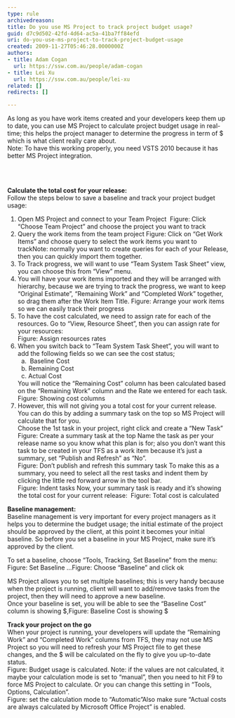 ```yaml
---
type: rule
archivedreason: 
title: Do you use MS Project to track project budget usage?
guid: d7c9d502-42fd-4d64-ac5a-41ba7ff84efd
uri: do-you-use-ms-project-to-track-project-budget-usage
created: 2009-11-27T05:46:28.0000000Z
authors:
- title: Adam Cogan
  url: https://ssw.com.au/people/adam-cogan
- title: Lei Xu
  url: https://ssw.com.au/people/lei-xu
related: []
redirects: []

---
```



As long as you have work items created and your developers keep them up to date, you can use MS Project to calculate project budget usage in real-time; this helps the project manager to determine the progress in term of $ which is what client really care about. <br>
Note&#58; To have this working properly, you need VSTS 2010 because it has better MS Project integration. <br>

<br><excerpt class='endintro'></excerpt><br>

  <strong>Calculate the total cost for your release&#58;</strong> <br>
Follow the steps below to save a baseline and track your project budget usage&#58;<br>
<ol>
    <li>Open MS Project and connect to your Team Project <img alt="" class="ms-rteCustom-ImageArea" src="/Standards/Management/RulesToBetterProjectManagement/PublishingImages/ChooseTeamProject_Small.jpg" /> <font class="ms-rteCustom-FigureNormal">Figure&#58; Click “Choose Team Project” and choose the project you want to track </font></li>
    <li>Query the work items from the team project <img alt="" src="/Standards/Management/RulesToBetterProjectManagement/PublishingImages/QueryTheWorkItem_Small.jpg" /><font class="ms-rteCustom-FigureNormal">Figure&#58; Click on “Get Work Items” and choose query to select the work items you want to track</font>Note&#58; normally you want to create queries for each of your Release, then you can quickly import them together. </li>
    <li>To Track progress, we will want to use “Team System Task Sheet” view, you can choose this from “View” menu. </li>
    <li>You will have your work items imported and they will be arranged with hierarchy, because we are trying to track the progress, we want to keep “Original Estimate”, “Remaining Work” and “Completed Work” together, so drag them after the Work Item Title. <img alt="" src="/Standards/Management/RulesToBetterProjectManagement/PublishingImages/ArrangeWorkItems_Small.jpg" /><font class="ms-rteCustom-FigureNormal">Figure&#58; Arrange your work items so we can easily track their progress</font> </li>
    <li>To have the cost calculated, we need to assign rate for each of the resources. Go to “View, Resource Sheet”, then you can assign rate for your resources&#58; <br>
    <img alt="" class="ms-rteCustom-ImageArea" src="/Standards/Management/RulesToBetterProjectManagement/PublishingImages/AssignResourceRates.jpg" /><font class="ms-rteCustom-FigureNormal">Figure&#58; Assign resources rates</font> </li>
    <li>When you switch back to “Team System Task Sheet”, you will want to add the following fields so we can see the cost status;<br>
    &#160;&#160;a.&#160; Baseline Cost<br>
    &#160;&#160;b. Remaining Cost<br>
    &#160;&#160;c. Actual Cost <br>
    You will notice the “Remaining Cost” column has been calculated based on the “Remaining Work” column and the Rate we entered for each task. <br>
    <img alt="" class="ms-rteCustom-ImageArea" src="/Standards/Management/RulesToBetterProjectManagement/PublishingImages/CostColumn_Small.jpg" /><font class="ms-rteCustom-FigureNormal">Figure&#58; Showing cost columns </font></li>
    <li>However, this will not giving you a total cost for your current release. You can do this by adding a summary task on the top so MS Project will calculate that for you.<br>
    Choose the 1st task in your project, right click and create a “New Task” <br>
    <img alt="" class="ms-rteCustom-ImageArea" src="/Standards/Management/RulesToBetterProjectManagement/PublishingImages/SummaryTask.jpg" /><font class="ms-rteCustom-FigureNormal">Figure&#58; Create a summary task at the top</font> Name the task as per your release name so you know what this plan is for; also you don’t want this task to be created in your TFS as a work item because it’s just a summary, set “Publish and Refresh” as “No”. <br>
    <img alt="" class="ms-rteCustom-ImageArea" src="/Standards/Management/RulesToBetterProjectManagement/PublishingImages/NoPublishAndRefresh.jpg" /><font class="ms-rteCustom-FigureNormal">Figure&#58; Don’t publish and refresh this summary task</font> To make this as a summary, you need to select all the rest tasks and indent them by clicking the little red forward arrow in the tool bar.<br>
    <img alt="" class="ms-rteCustom-ImageArea" src="/Standards/Management/RulesToBetterProjectManagement/PublishingImages/IndentTask_Small.jpg" /><font class="ms-rteCustom-FigureNormal">Figure&#58; Indent tasks</font> Now, your summary task is ready and it’s showing the total cost for your current release&#58; <img alt="" class="ms-rteCustom-ImageArea" src="/Standards/Management/RulesToBetterProjectManagement/PublishingImages/TotalCost_Small.jpg" /> <font class="ms-rteCustom-FigureNormal">Figure&#58; Total cost is calculated</font> </li>
</ol>
<p><strong>Baseline management&#58;</strong><br>
Baseline management is very important for every project managers as it helps you to determine the budget usage; the initial estimate of the project should be approved by the client, at this point it becomes your initial baseline. So before you set a baseline in your MS Project, make sure it’s approved by the client. </p>
<p>To set a baseline, choose “Tools, Tracking, Set Baseline” from the menu&#58; <img alt="" src="/Standards/Management/RulesToBetterProjectManagement/PublishingImages/SetBaseline_Small.jpg" /><font class="ms-rteCustom-FigureNormal">Figure&#58; Set Baseline …</font><img alt="" src="/Standards/Management/RulesToBetterProjectManagement/PublishingImages/ChooseBaseline.jpg" /><font class="ms-rteCustom-FigureNormal">Figure&#58; Choose “Baseline” and click ok</font></p>
<p>MS Project allows you to set multiple baselines; this is very handy because when the project is running, client will want to add/remove tasks from the project, then they will need to approve a new baseline. <br>
Once your baseline is set, you will be able to see the “Baseline Cost” column is showing $,<img alt="" class="ms-rteCustom-ImageArea" src="/Standards/Management/RulesToBetterProjectManagement/PublishingImages/BaselineCost_Small.jpg" /><font class="ms-rteCustom-FigureNormal">Figure&#58; Baseline Cost is showing $</font></p>
<p><strong>Track your project on the go</strong><br>
When your project is running, your developers will update the “Remaining Work” and “Completed Work” columns from TFS, they may not use MS Project so you will need to refresh your MS Project file to get these changes, and the $ will be calculated on the fly to give you up-to-date status.<br>
<img alt="" class="ms-rteCustom-ImageArea" src="/Standards/Management/RulesToBetterProjectManagement/PublishingImages/BudgetUsage_Small.jpg" /><font class="ms-rteCustom-FigureNormal">Figure&#58; Budget usage is calculated.</font> Note&#58; if the values are not calculated, it maybe your calculation mode is set to “manual”, then you need to hit F9 to force MS Project to calculate. Or you can change this setting in “Tools, Options, Calculation”. <br>
<img alt="" src="/Standards/Management/RulesToBetterProjectManagement/PublishingImages/CalculationMode_Small.jpg" /><font class="ms-rteCustom-FigureNormal">Figure&#58; set the calculation mode to “Automatic”</font>Also make sure “Actual costs are always calculated by Microsoft Office Project” is enabled. </p>




